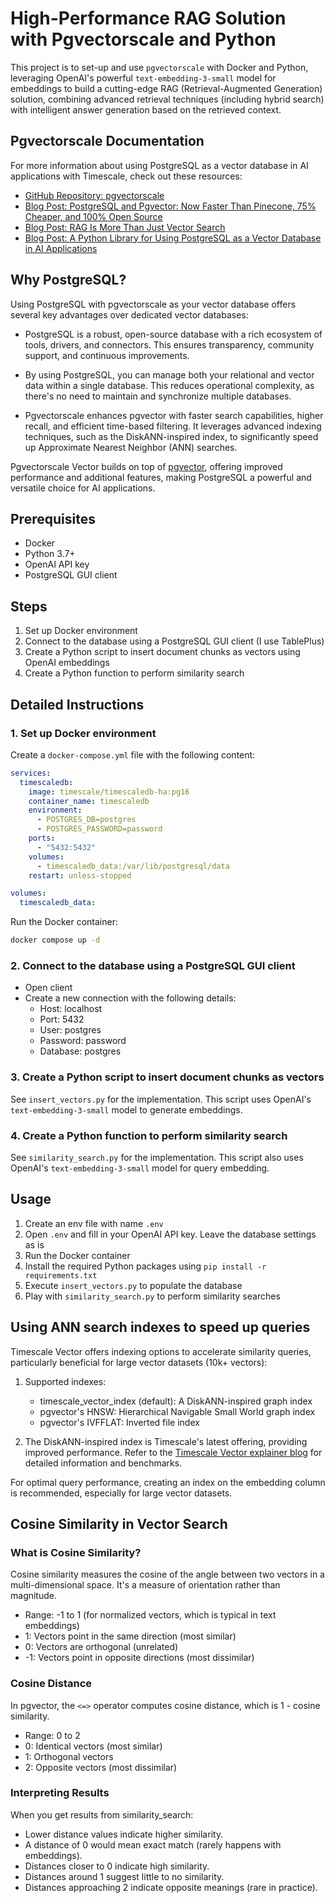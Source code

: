 # High-Performance RAG Solution with Pgvectorscale and Python

This project is to set-up and use `pgvectorscale` with Docker and Python, leveraging OpenAI's powerful `text-embedding-3-small` model for embeddings to build a cutting-edge RAG (Retrieval-Augmented Generation) solution, combining advanced retrieval techniques (including hybrid search) with intelligent answer generation based on the retrieved context.


## Pgvectorscale Documentation

For more information about using PostgreSQL as a vector database in AI applications with Timescale, check out these resources:

- [GitHub Repository: pgvectorscale](https://github.com/timescale/pgvectorscale)
- [Blog Post: PostgreSQL and Pgvector: Now Faster Than Pinecone, 75% Cheaper, and 100% Open Source](https://www.timescale.com/blog/pgvector-is-now-as-fast-as-pinecone-at-75-less-cost/)
- [Blog Post: RAG Is More Than Just Vector Search](https://www.timescale.com/blog/rag-is-more-than-just-vector-search/)
- [Blog Post: A Python Library for Using PostgreSQL as a Vector Database in AI Applications](https://www.timescale.com/blog/a-python-library-for-using-postgresql-as-a-vector-database-in-ai-applications/)

## Why PostgreSQL?

Using PostgreSQL with pgvectorscale as your vector database offers several key advantages over dedicated vector databases:

- PostgreSQL is a robust, open-source database with a rich ecosystem of tools, drivers, and connectors. This ensures transparency, community support, and continuous improvements.

- By using PostgreSQL, you can manage both your relational and vector data within a single database. This reduces operational complexity, as there's no need to maintain and synchronize multiple databases.

- Pgvectorscale enhances pgvector with faster search capabilities, higher recall, and efficient time-based filtering. It leverages advanced indexing techniques, such as the DiskANN-inspired index, to significantly speed up Approximate Nearest Neighbor (ANN) searches.

Pgvectorscale Vector builds on top of [pgvector](https://github.com/pgvector/pgvector), offering improved performance and additional features, making PostgreSQL a powerful and versatile choice for AI applications.

## Prerequisites

- Docker
- Python 3.7+
- OpenAI API key
- PostgreSQL GUI client

## Steps

1. Set up Docker environment
2. Connect to the database using a PostgreSQL GUI client (I use TablePlus)
3. Create a Python script to insert document chunks as vectors using OpenAI embeddings
4. Create a Python function to perform similarity search

## Detailed Instructions

### 1. Set up Docker environment

Create a `docker-compose.yml` file with the following content:

```yaml
services:
  timescaledb:
    image: timescale/timescaledb-ha:pg16
    container_name: timescaledb
    environment:
      - POSTGRES_DB=postgres
      - POSTGRES_PASSWORD=password
    ports:
      - "5432:5432"
    volumes:
      - timescaledb_data:/var/lib/postgresql/data
    restart: unless-stopped

volumes:
  timescaledb_data:
```

Run the Docker container:

```bash
docker compose up -d
```

### 2. Connect to the database using a PostgreSQL GUI client

- Open client
- Create a new connection with the following details:
  - Host: localhost
  - Port: 5432
  - User: postgres
  - Password: password
  - Database: postgres

### 3. Create a Python script to insert document chunks as vectors

See `insert_vectors.py` for the implementation. This script uses OpenAI's `text-embedding-3-small` model to generate embeddings.

### 4. Create a Python function to perform similarity search

See `similarity_search.py` for the implementation. This script also uses OpenAI's `text-embedding-3-small` model for query embedding.

## Usage

1. Create an env file with name `.env`
2. Open `.env` and fill in your OpenAI API key. Leave the database settings as is
3. Run the Docker container
4. Install the required Python packages using `pip install -r requirements.txt`
5. Execute `insert_vectors.py` to populate the database
6. Play with `similarity_search.py` to perform similarity searches

## Using ANN search indexes to speed up queries

Timescale Vector offers indexing options to accelerate similarity queries, particularly beneficial for large vector datasets (10k+ vectors):

1. Supported indexes:
   - timescale_vector_index (default): A DiskANN-inspired graph index
   - pgvector's HNSW: Hierarchical Navigable Small World graph index
   - pgvector's IVFFLAT: Inverted file index

2. The DiskANN-inspired index is Timescale's latest offering, providing improved performance. Refer to the [Timescale Vector explainer blog](https://www.timescale.com/blog/pgvector-is-now-as-fast-as-pinecone-at-75-less-cost/) for detailed information and benchmarks.

For optimal query performance, creating an index on the embedding column is recommended, especially for large vector datasets.

## Cosine Similarity in Vector Search

### What is Cosine Similarity?

Cosine similarity measures the cosine of the angle between two vectors in a multi-dimensional space. It's a measure of orientation rather than magnitude.

- Range: -1 to 1 (for normalized vectors, which is typical in text embeddings)
- 1: Vectors point in the same direction (most similar)
- 0: Vectors are orthogonal (unrelated)
- -1: Vectors point in opposite directions (most dissimilar)

### Cosine Distance

In pgvector, the `<=>` operator computes cosine distance, which is 1 - cosine similarity.

- Range: 0 to 2
- 0: Identical vectors (most similar)
- 1: Orthogonal vectors
- 2: Opposite vectors (most dissimilar)

### Interpreting Results

When you get results from similarity_search:

- Lower distance values indicate higher similarity.
- A distance of 0 would mean exact match (rarely happens with embeddings).
- Distances closer to 0 indicate high similarity.
- Distances around 1 suggest little to no similarity.
- Distances approaching 2 indicate opposite meanings (rare in practice).